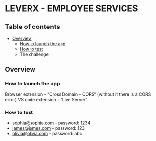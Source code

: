 # LEVERX - EMPLOYEE SERVICES

## Table of contents

- [Overview](#overview)
  - [How to launch the app](#how-to-launch-the-app)
  - [How to test](#how-to-test)
  - [The challenge](#the-challenge)

## Overview

### How to launch the app

Browser extension - "Cross Domain - CORS" (without it there is a CORS error)
VS code extension - "Live Server"


### How to test

- sophia@sophia.com - password: 1234
- james@james.com - password: 123
- olivia@olivia.com - password: abc


